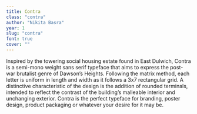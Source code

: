 ```yaml
---
title: Contra
class: "contra"
author: "Nikita Basra"
year: 1
slug: "contra"
font: true
cover: ""
---
```


Inspired by the towering social housing estate found in East Dulwich, Contra is a semi-mono weight sans serif typeface that aims to express the post-war brutalist genre of Dawson’s Heights. Following the matrix method, each letter is uniform in length and width as it follows a 3x7 rectangular grid. A distinctive characteristic of the design is the addition of rounded terminals, intended to reflect the contrast of the building’s malleable interior and unchanging exterior. Contra is the perfect typeface for branding, poster design, product packaging or whatever your desire for it may be. 

